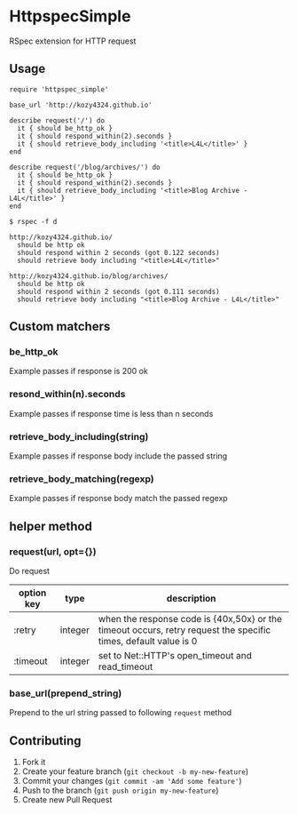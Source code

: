 # HttpspecSimple

RSpec extension for HTTP request

## Usage

```
require 'httpspec_simple'

base_url 'http://kozy4324.github.io'

describe request('/') do
  it { should be_http_ok }
  it { should respond_within(2).seconds }
  it { should retrieve_body_including '<title>L4L</title>' }
end

describe request('/blog/archives/') do
  it { should be_http_ok }
  it { should respond_within(2).seconds }
  it { should retrieve_body_including '<title>Blog Archive - L4L</title>' }
end
```

```
$ rspec -f d

http://kozy4324.github.io/
  should be http ok
  should respond within 2 seconds (got 0.122 seconds)
  should retrieve body including "<title>L4L</title>"

http://kozy4324.github.io/blog/archives/
  should be http ok
  should respond within 2 seconds (got 0.111 seconds)
  should retrieve body including "<title>Blog Archive - L4L</title>"
```

## Custom matchers

### be_http_ok

Example passes if response is 200 ok

### resond_within(n).seconds

Example passes if response time is less than n seconds

### retrieve_body_including(string)

Example passes if response body include the passed string

### retrieve_body_matching(regexp)

Example passes if response body match the passed regexp

## helper method

### request(url, opt={})

Do request

option key | type    | description
---------- | ------- | -----------
:retry     | integer | when the response code is {40x,50x} or the timeout occurs, retry request the specific times, default value is 0
:timeout   | integer | set to Net::HTTP's open_timeout and read_timeout

### base_url(prepend_string)

Prepend to the url string passed to following `request` method

## Contributing

1. Fork it
2. Create your feature branch (`git checkout -b my-new-feature`)
3. Commit your changes (`git commit -am 'Add some feature'`)
4. Push to the branch (`git push origin my-new-feature`)
5. Create new Pull Request
